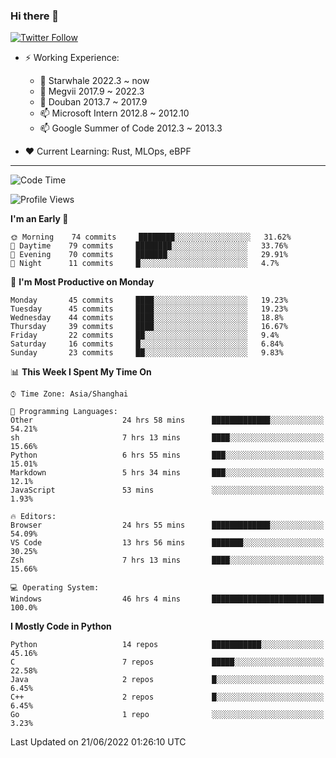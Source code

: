 ### Hi there 👋

[![Twitter Follow](https://img.shields.io/twitter/follow/tianweidut?style=social)](https://twitter.com/tianweidut)

- ⚡ Working Experience:
  - 🔭 Starwhale 2022.3 ~ now
  - 🌱 Megvii 2017.9 ~ 2022.3
  - 🌱 Douban 2013.7 ~ 2017.9
  - 📫 Microsoft Intern 2012.8 ~ 2012.10
  - 📫 Google Summer of Code 2012.3 ~ 2013.3

- ❤️ Current Learning: Rust, MLOps, eBPF

---
<!--START_SECTION:waka-->
![Code Time](http://img.shields.io/badge/Code%20Time-0%20secs-blue)

![Profile Views](http://img.shields.io/badge/Profile%20Views-0-blue)

**I'm an Early 🐤** 

```text
🌞 Morning    74 commits     ████████░░░░░░░░░░░░░░░░░   31.62% 
🌆 Daytime    79 commits     ████████░░░░░░░░░░░░░░░░░   33.76% 
🌃 Evening    70 commits     ███████░░░░░░░░░░░░░░░░░░   29.91% 
🌙 Night      11 commits     █░░░░░░░░░░░░░░░░░░░░░░░░   4.7%

```
📅 **I'm Most Productive on Monday** 

```text
Monday       45 commits     ████░░░░░░░░░░░░░░░░░░░░░   19.23% 
Tuesday      45 commits     ████░░░░░░░░░░░░░░░░░░░░░   19.23% 
Wednesday    44 commits     ████░░░░░░░░░░░░░░░░░░░░░   18.8% 
Thursday     39 commits     ████░░░░░░░░░░░░░░░░░░░░░   16.67% 
Friday       22 commits     ██░░░░░░░░░░░░░░░░░░░░░░░   9.4% 
Saturday     16 commits     █░░░░░░░░░░░░░░░░░░░░░░░░   6.84% 
Sunday       23 commits     ██░░░░░░░░░░░░░░░░░░░░░░░   9.83%

```


📊 **This Week I Spent My Time On** 

```text
⌚︎ Time Zone: Asia/Shanghai

💬 Programming Languages: 
Other                    24 hrs 58 mins      █████████████░░░░░░░░░░░░   54.21% 
sh                       7 hrs 13 mins       ████░░░░░░░░░░░░░░░░░░░░░   15.66% 
Python                   6 hrs 55 mins       ███░░░░░░░░░░░░░░░░░░░░░░   15.01% 
Markdown                 5 hrs 34 mins       ███░░░░░░░░░░░░░░░░░░░░░░   12.1% 
JavaScript               53 mins             ░░░░░░░░░░░░░░░░░░░░░░░░░   1.93%

🔥 Editors: 
Browser                  24 hrs 55 mins      █████████████░░░░░░░░░░░░   54.09% 
VS Code                  13 hrs 56 mins      ███████░░░░░░░░░░░░░░░░░░   30.25% 
Zsh                      7 hrs 13 mins       ████░░░░░░░░░░░░░░░░░░░░░   15.66%

💻 Operating System: 
Windows                  46 hrs 4 mins       █████████████████████████   100.0%

```

**I Mostly Code in Python** 

```text
Python                   14 repos            ███████████░░░░░░░░░░░░░░   45.16% 
C                        7 repos             █████░░░░░░░░░░░░░░░░░░░░   22.58% 
Java                     2 repos             █░░░░░░░░░░░░░░░░░░░░░░░░   6.45% 
C++                      2 repos             █░░░░░░░░░░░░░░░░░░░░░░░░   6.45% 
Go                       1 repo              ░░░░░░░░░░░░░░░░░░░░░░░░░   3.23%

```



 Last Updated on 21/06/2022 01:26:10 UTC
<!--END_SECTION:waka-->